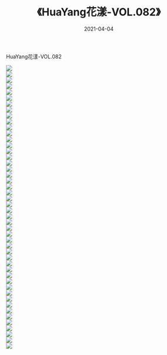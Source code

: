 ﻿---
layout: post
title:  《HuaYang花漾-VOL.082》
date:   2021-04-04
img: http://img.660000.xyz/Sharelink/网络美图/2021/HuaYang花漾-VOL.082/000.jpg
categories: [美女, 清纯, 唯美]
---

HuaYang花漾-VOL.082

  ![](http://img.660000.xyz/Sharelink/网络美图/2021/HuaYang花漾-VOL.082/001.jpg) <br> ![](http://img.660000.xyz/Sharelink/网络美图/2021/HuaYang花漾-VOL.082/002.jpg) <br> ![](http://img.660000.xyz/Sharelink/网络美图/2021/HuaYang花漾-VOL.082/003.jpg) <br> ![](http://img.660000.xyz/Sharelink/网络美图/2021/HuaYang花漾-VOL.082/004.jpg) <br> ![](http://img.660000.xyz/Sharelink/网络美图/2021/HuaYang花漾-VOL.082/005.jpg) <br> ![](http://img.660000.xyz/Sharelink/网络美图/2021/HuaYang花漾-VOL.082/006.jpg) <br> ![](http://img.660000.xyz/Sharelink/网络美图/2021/HuaYang花漾-VOL.082/007.jpg) <br> ![](http://img.660000.xyz/Sharelink/网络美图/2021/HuaYang花漾-VOL.082/008.jpg) <br> ![](http://img.660000.xyz/Sharelink/网络美图/2021/HuaYang花漾-VOL.082/009.jpg) <br> ![](http://img.660000.xyz/Sharelink/网络美图/2021/HuaYang花漾-VOL.082/010.jpg) <br> ![](http://img.660000.xyz/Sharelink/网络美图/2021/HuaYang花漾-VOL.082/011.jpg) <br> ![](http://img.660000.xyz/Sharelink/网络美图/2021/HuaYang花漾-VOL.082/012.jpg) <br> ![](http://img.660000.xyz/Sharelink/网络美图/2021/HuaYang花漾-VOL.082/013.jpg) <br> ![](http://img.660000.xyz/Sharelink/网络美图/2021/HuaYang花漾-VOL.082/014.jpg) <br> ![](http://img.660000.xyz/Sharelink/网络美图/2021/HuaYang花漾-VOL.082/015.jpg) <br> ![](http://img.660000.xyz/Sharelink/网络美图/2021/HuaYang花漾-VOL.082/016.jpg) <br> ![](http://img.660000.xyz/Sharelink/网络美图/2021/HuaYang花漾-VOL.082/017.jpg) <br> ![](http://img.660000.xyz/Sharelink/网络美图/2021/HuaYang花漾-VOL.082/018.jpg) <br> ![](http://img.660000.xyz/Sharelink/网络美图/2021/HuaYang花漾-VOL.082/019.jpg) <br> ![](http://img.660000.xyz/Sharelink/网络美图/2021/HuaYang花漾-VOL.082/020.jpg) <br> ![](http://img.660000.xyz/Sharelink/网络美图/2021/HuaYang花漾-VOL.082/021.jpg) <br> ![](http://img.660000.xyz/Sharelink/网络美图/2021/HuaYang花漾-VOL.082/022.jpg) <br> ![](http://img.660000.xyz/Sharelink/网络美图/2021/HuaYang花漾-VOL.082/023.jpg) <br> ![](http://img.660000.xyz/Sharelink/网络美图/2021/HuaYang花漾-VOL.082/024.jpg) <br> ![](http://img.660000.xyz/Sharelink/网络美图/2021/HuaYang花漾-VOL.082/025.jpg) <br> ![](http://img.660000.xyz/Sharelink/网络美图/2021/HuaYang花漾-VOL.082/026.jpg) <br> ![](http://img.660000.xyz/Sharelink/网络美图/2021/HuaYang花漾-VOL.082/027.jpg) <br> ![](http://img.660000.xyz/Sharelink/网络美图/2021/HuaYang花漾-VOL.082/028.jpg) <br> ![](http://img.660000.xyz/Sharelink/网络美图/2021/HuaYang花漾-VOL.082/029.jpg) <br> ![](http://img.660000.xyz/Sharelink/网络美图/2021/HuaYang花漾-VOL.082/030.jpg) <br> ![](http://img.660000.xyz/Sharelink/网络美图/2021/HuaYang花漾-VOL.082/031.jpg) <br> ![](http://img.660000.xyz/Sharelink/网络美图/2021/HuaYang花漾-VOL.082/032.jpg) <br> ![](http://img.660000.xyz/Sharelink/网络美图/2021/HuaYang花漾-VOL.082/033.jpg) <br> ![](http://img.660000.xyz/Sharelink/网络美图/2021/HuaYang花漾-VOL.082/034.jpg) <br> ![](http://img.660000.xyz/Sharelink/网络美图/2021/HuaYang花漾-VOL.082/035.jpg) <br> ![](http://img.660000.xyz/Sharelink/网络美图/2021/HuaYang花漾-VOL.082/036.jpg) <br> ![](http://img.660000.xyz/Sharelink/网络美图/2021/HuaYang花漾-VOL.082/037.jpg) <br> ![](http://img.660000.xyz/Sharelink/网络美图/2021/HuaYang花漾-VOL.082/038.jpg) <br> ![](http://img.660000.xyz/Sharelink/网络美图/2021/HuaYang花漾-VOL.082/039.jpg) <br> ![](http://img.660000.xyz/Sharelink/网络美图/2021/HuaYang花漾-VOL.082/040.jpg) <br> ![](http://img.660000.xyz/Sharelink/网络美图/2021/HuaYang花漾-VOL.082/041.jpg) <br> ![](http://img.660000.xyz/Sharelink/网络美图/2021/HuaYang花漾-VOL.082/042.jpg) <br> ![](http://img.660000.xyz/Sharelink/网络美图/2021/HuaYang花漾-VOL.082/043.jpg) <br> ![](http://img.660000.xyz/Sharelink/网络美图/2021/HuaYang花漾-VOL.082/044.jpg) <br> ![](http://img.660000.xyz/Sharelink/网络美图/2021/HuaYang花漾-VOL.082/045.jpg) <br> ![](http://img.660000.xyz/Sharelink/网络美图/2021/HuaYang花漾-VOL.082/046.jpg) <br> ![](http://img.660000.xyz/Sharelink/网络美图/2021/HuaYang花漾-VOL.082/047.jpg) <br> ![](http://img.660000.xyz/Sharelink/网络美图/2021/HuaYang花漾-VOL.082/048.jpg) <br>